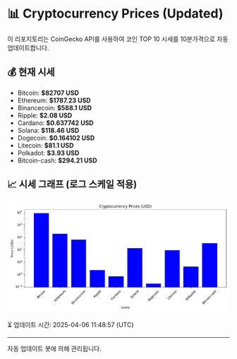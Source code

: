 
# 📊 Cryptocurrency Prices (Updated)

이 리포지토리는 CoinGecko API를 사용하여 코인 TOP 10 시세를 10분가격으로 자동 업데이트합니다.

## 💰 현재 시세
- Bitcoin: **$82707 USD**
- Ethereum: **$1787.23 USD**
- Binancecoin: **$588.1 USD**
- Ripple: **$2.08 USD**
- Cardano: **$0.637742 USD**
- Solana: **$118.46 USD**
- Dogecoin: **$0.164102 USD**
- Litecoin: **$81.1 USD**
- Polkadot: **$3.93 USD**
- Bitcoin-cash: **$294.21 USD**

## 📈 시세 그래프 (로그 스케일 적용)
![Crypto Prices](crypto_prices.png)

⏳ 업데이트 시간: 2025-04-06 11:48:57 (UTC)

---
자동 업데이트 봇에 의해 관리됩니다.
